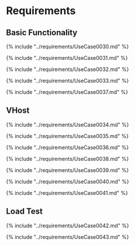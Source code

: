 
# Requirements	

## Basic Functionality

{% include "../requirements/UseCase0030.md" %}

{% include "../requirements/UseCase0031.md" %}

{% include "../requirements/UseCase0032.md" %}

{% include "../requirements/UseCase0033.md" %}

{% include "../requirements/UseCase0037.md" %}


## VHost

{% include "../requirements/UseCase0034.md" %}

{% include "../requirements/UseCase0035.md" %}

{% include "../requirements/UseCase0036.md" %}

{% include "../requirements/UseCase0038.md" %}

{% include "../requirements/UseCase0039.md" %}

{% include "../requirements/UseCase0040.md" %}

{% include "../requirements/UseCase0041.md" %}


## Load Test

{% include "../requirements/UseCase0042.md" %}

{% include "../requirements/UseCase0043.md" %}